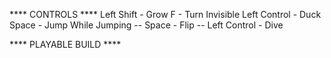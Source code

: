 ****   CONTROLS   ****
Left Shift - Grow
F - Turn Invisible
Left Control - Duck
Space - Jump
While Jumping 
-- Space - Flip
-- Left Control - Dive

**** PLAYABLE BUILD ****

